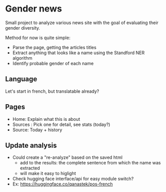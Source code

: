 # Gender news

Small project to analyze various news site with the goal of evaluating their gender diversity.

Method for now is quite simple:

- Parse the page, getting the articles titles
- Extract anything that looks like a name using the Standford NER algorithm
- Identify probable gender of each name

## Language

Let's start in french, but translatable already?

## Pages

- Home: Explain what this is about
- Sources : Pick one for detail, see stats (today?)
- Source: Today + history

## Update analysis

- Could create a "re-analyze" based on the saved html
  - add to the results: the complete sentence from which the name was extracted
  - will make it easy to higlight
- Check hugging face interface/api for easy module switch?
- Ex: https://huggingface.co/qanastek/pos-french


